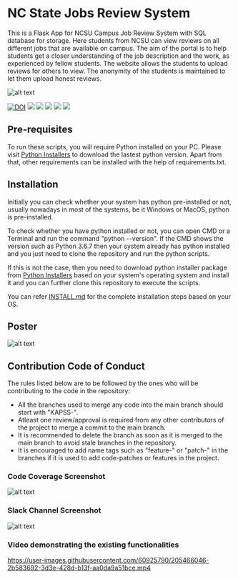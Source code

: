  # NC State Jobs Review System
 
This is a Flask App for NCSU Campus Job Review System with SQL database for storage. Here students from NCSU can view reviews on all different jobs that are available on campus. The aim of the portal is to help students get a closer understanding of the job description and the work, as experienced by fellow students. The website allows the students to upload reviews for others to view. The anonymity of the students is maintained to let them upload honest reviews.

![alt text](https://github.com/ashishjoshi2605/ncsu-campus-jobs-review-system/blob/main/app/static/ProjectUI.png)


<a href="https://zenodo.org/badge/latestdoi/545210740"><img src="https://zenodo.org/badge/545210740.svg" alt="DOI"></a>
<a href="https://github.com/kunalshah03/PackReview_Part2/graphs/contributors" alt="Contributors"><img src="https://img.shields.io/github/contributors/kunalshah03/PackReview_Part2" /></a>
<a href="https://github.com/kunalshah03/PackReview_Part2" alt="Repo Size"><img src="https://img.shields.io/github/repo-size/kunalshah03/PackReview_Part2" /></a>
<a href="https://github.com/kunalshah03/PackReview_Part2/blob/main/LICENSE" alt="License"><img src="https://img.shields.io/github/license/kunalshah03/PackReview_Part2" /></a>
<a href="https://github.com/kunalshah03/PackReview_Part2/issues" alt="Open Issues"><img src="https://img.shields.io/github/issues-raw/kunalshah03/PackReview_Part2" /></a>
<a href="https://github.com/kunalshah03/PackReview_Part2/actions" alt="Build Status"><img src="https://img.shields.io/github/workflow/status/kunalshah03/PackReview_Part2/Build%20main" /></a>


## Pre-requisites
To run these scripts, you will require Python installed on your PC. Please visit [Python Installers](https://www.python.org/downloads/) to download the lastest python version. Apart from that, other requirements can be installed with the help of requirements.txt.

## Installation
Initially you can check whether your system has python pre-installed or not, usually nowadays in most of the systems, be it Windows or MacOS, python is pre-installed. 

To check whether you have python installed or not, you can open CMD or a Terminal and run the command "python --version". If the CMD shows the version such as Python 3.6.7 then your system already has python installed and you just need to clone the repository and run the python scripts. 

If this is not the case, then you need to download python installer package from [Python Installers](https://www.python.org/downloads/) based on your system's operating system and install it and you can further clone this repository to execute the scripts.

You can refer [INSTALL.md](https://github.com/kunalshah03/PackReview_Part2/blob/main/INSTALL.md) for the complete installation steps based on your OS.

## Poster
![alt text](https://github.com/kunalshah03/PackReview_Part2/blob/main/app/static/Poster.jpg)

## Contribution Code of Conduct

The rules listed below are to be followed by the ones who will be contributing to the code in the repository:
  
  - All the branches used to merge any code into the main branch should start with "KAPSS-".
  - Atleast one review/approval is required from any other contributors of the project to merge a commit to the main branch.
  - It is recommended to delete the branch as soon as it is merged to the main branch to avoid stale branches in the repository.
  - It is encouraged to add name tags such as "feature-" or "patch-" in the branches if it is used to add code-patches or features in the project.
  
### Code Coverage Screenshot

![alt text](https://github.com/kunalshah03/PackReview_Part2/blob/main/Data/codecov.png)

### Slack Channel Screenshot

![alt text](https://github.com/kunalshah03/PackReview_Part2/blob/main/Data/slack_channel.png)

### Video demonstrating the existing functionalities
https://user-images.githubusercontent.com/60925790/205466046-2b583692-3d3e-428d-b13f-aa0da9a51bce.mp4

